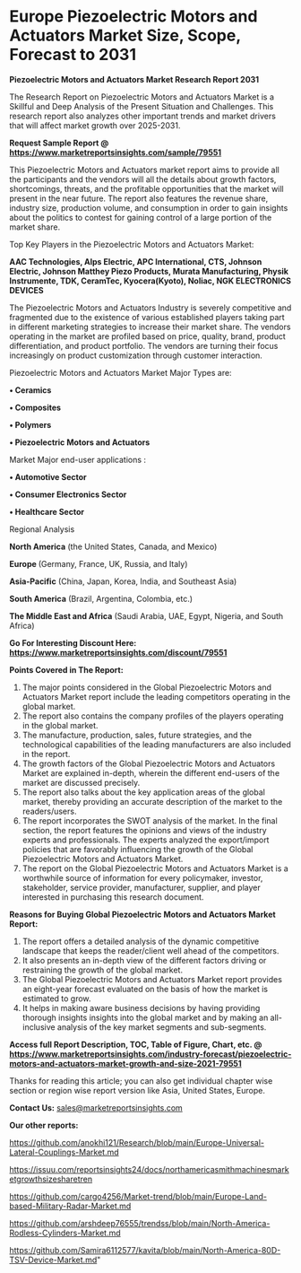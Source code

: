 # Europe Piezoelectric Motors and Actuators Market Size, Scope, Forecast to 2031

<strong>Piezoelectric Motors and Actuators Market Research Report 2031</strong>

The Research Report on Piezoelectric Motors and Actuators Market is a Skillful and Deep Analysis of the Present Situation and Challenges. This research report also analyzes other important trends and market drivers that will affect market growth over 2025-2031.

<strong>Request Sample Report @ <a href=https://www.marketreportsinsights.com/sample/79551>https://www.marketreportsinsights.com/sample/79551</a></strong>

This Piezoelectric Motors and Actuators market report aims to provide all the participants and the vendors will all the details about growth factors, shortcomings, threats, and the profitable opportunities that the market will present in the near future. The report also features the revenue share, industry size, production volume, and consumption in order to gain insights about the politics to contest for gaining control of a large portion of the market share.

Top Key Players in the Piezoelectric Motors and Actuators Market:

<strong>AAC Technologies, Alps Electric, APC International, CTS, Johnson Electric, Johnson Matthey Piezo Products, Murata Manufacturing, Physik Instrumente, TDK, CeramTec, Kyocera(Kyoto), Noliac, NGK ELECTRONICS DEVICES</strong>

The Piezoelectric Motors and Actuators Industry is severely competitive and fragmented due to the existence of various established players taking part in different marketing strategies to increase their market share. The vendors operating in the market are profiled based on price, quality, brand, product differentiation, and product portfolio. The vendors are turning their focus increasingly on product customization through customer interaction.

Piezoelectric Motors and Actuators Market Major Types are:

<strong>• Ceramics

• Composites

• Polymers

• Piezoelectric Motors and Actuators</strong>

Market Major end-user applications :

<strong>• Automotive Sector

• Consumer Electronics Sector

• Healthcare Sector</strong>

Regional Analysis

</u><strong><b>North America</b></strong> (the United States, Canada, and Mexico)

<strong><b>Europe </b></strong>(Germany, France, UK, Russia, and Italy)

<strong><b>Asia-Pacific</b></strong> (China, Japan, Korea, India, and Southeast Asia)

<strong><b>South America</b></strong> (Brazil, Argentina, Colombia, etc.)

<strong><b>The Middle East and Africa</b></strong> (Saudi Arabia, UAE, Egypt, Nigeria, and South Africa)

<strong>Go For Interesting Discount Here: <a href=https://www.marketreportsinsights.com/discount/79551>https://www.marketreportsinsights.com/discount/79551</a></strong>

<strong>Points Covered in The Report:</strong>
<ol>
  <li>The major points considered in the Global Piezoelectric Motors and Actuators Market report include the leading competitors operating in the global market.</li>
  <li>The report also contains the company profiles of the players operating in the global market.</li>
  <li>The manufacture, production, sales, future strategies, and the technological capabilities of the leading manufacturers are also included in the report.</li>
  <li>The growth factors of the Global Piezoelectric Motors and Actuators Market are explained in-depth, wherein the different end-users of the market are discussed precisely.</li>
  <li>The report also talks about the key application areas of the global market, thereby providing an accurate description of the market to the readers/users.</li>
  <li>The report incorporates the SWOT analysis of the market. In the final section, the report features the opinions and views of the industry experts and professionals. The experts analyzed the export/import policies that are favorably influencing the growth of the Global Piezoelectric Motors and Actuators Market.</li>
  <li>The report on the Global Piezoelectric Motors and Actuators Market is a worthwhile source of information for every policymaker, investor, stakeholder, service provider, manufacturer, supplier, and player interested in purchasing this research document.</li>
</ol>
<strong>Reasons for Buying Global Piezoelectric Motors and Actuators Market Report:</strong>

<ol>
  <li>The report offers a detailed analysis of the dynamic competitive landscape that keeps the reader/client well ahead of the competitors.</li>
  <li>It also presents an in-depth view of the different factors driving or restraining the growth of the global market.</li>
  <li>The Global Piezoelectric Motors and Actuators Market report provides an eight-year forecast evaluated on the basis of how the market is estimated to grow.</li>
  <li>It helps in making aware business decisions by having providing thorough insights insights into the global market and by making an all-inclusive analysis of the key market segments and sub-segments.</li>
</ol>
<strong>Access full Report Description, TOC, Table of Figure, Chart, etc. @ <a href=https://www.marketreportsinsights.com/industry-forecast/piezoelectric-motors-and-actuators-market-growth-and-size-2021-79551>https://www.marketreportsinsights.com/industry-forecast/piezoelectric-motors-and-actuators-market-growth-and-size-2021-79551</a></strong>


Thanks for reading this article; you can also get individual chapter wise section or region wise report version like Asia, United States, Europe.

<strong>Contact Us:</strong>
sales@marketreportsinsights.com

<strong>Our other reports:</strong>

<a href=https://github.com/anokhi121/Research/blob/main/Europe-Universal-Lateral-Couplings-Market.md>https://github.com/anokhi121/Research/blob/main/Europe-Universal-Lateral-Couplings-Market.md</a>

<a href=https://issuu.com/reportsinsights24/docs/northamericasmithmachinesmarketgrowthsizesharetren>https://issuu.com/reportsinsights24/docs/northamericasmithmachinesmarketgrowthsizesharetren</a>

<a href=https://github.com/cargo4256/Market-trend/blob/main/Europe-Land-based-Military-Radar-Market.md>https://github.com/cargo4256/Market-trend/blob/main/Europe-Land-based-Military-Radar-Market.md</a>

<a href=https://github.com/arshdeep76555/trendss/blob/main/North-America-Rodless-Cylinders-Market.md>https://github.com/arshdeep76555/trendss/blob/main/North-America-Rodless-Cylinders-Market.md</a>

<a href=https://github.com/Samira6112577/kavita/blob/main/North-America-80D-TSV-Device-Market.md>https://github.com/Samira6112577/kavita/blob/main/North-America-80D-TSV-Device-Market.md</a>"
